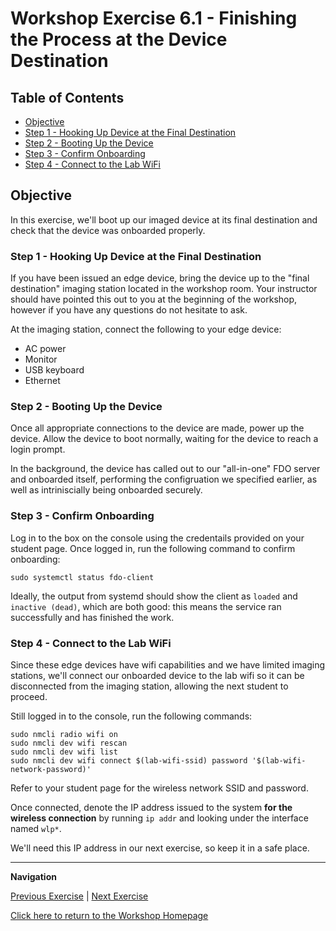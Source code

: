 # Workshop Exercise 6.1 - Finishing the Process at the Device Destination

## Table of Contents

* [Objective](#objective)
* [Step 1 - Hooking Up Device at the Final Destination](#step-1---hooking-up-device-at-the-final-destination)
* [Step 2 - Booting Up the Device](#step-2---booting-up-the-device)
* [Step 3 - Confirm Onboarding](#step-3---confirm-onboarding)
* [Step 4 - Connect to the Lab WiFi](#step-4---connect-to-the-lab-wifi)

## Objective

In this exercise, we'll boot up our imaged device at its final destination and check that the device was onboarded properly.

### Step 1 - Hooking Up Device at the Final Destination

If you have been issued an edge device, bring the device up to the "final destination" imaging station located in the workshop room. Your instructor should have pointed this out to you at the beginning of the workshop, however if you have any questions do not hesitate to ask.

At the imaging station, connect the following to your edge device:
- AC power
- Monitor
- USB keyboard
- Ethernet

### Step 2 - Booting Up the Device

Once all appropriate connections to the device are made, power up the device. Allow the device to boot normally, waiting for the device to reach a login prompt.

In the background, the device has called out to our "all-in-one" FDO server and onboarded itself, performing the configruation we specified earlier, as well as intriniscially being onboarded securely.

### Step 3 - Confirm Onboarding

Log in to the box on the console using the credentails provided on your student page. Once logged in, run the following command to confirm onboarding:
```
sudo systemctl status fdo-client
```

Ideally, the output from systemd should show the client as `loaded` and `inactive (dead)`, which are both good: this means the service ran successfully and has finished the work.

### Step 4 - Connect to the Lab WiFi

Since these edge devices have wifi capabilities and we have limited imaging stations, we'll connect our onboarded device to the lab wifi so it can be disconnected from the imaging station, allowing the next student to proceed.

Still logged in to the console, run the following commands:

```
sudo nmcli radio wifi on
sudo nmcli dev wifi rescan
sudo nmcli dev wifi list
sudo nmcli dev wifi connect $(lab-wifi-ssid) password '$(lab-wifi-network-password)'
```

Refer to your student page for the wireless network SSID and password.


Once connected, denote the IP address issued to the system **for the wireless connection** by running `ip addr` and looking under the interface named `wlp*`.

We'll need this IP address in our next exercise, so keep it in a safe place.

---
**Navigation**

[Previous Exercise](../5.1-device-manufacturer-image) | [Next Exercise](../6.2-inventory-and-host)

[Click here to return to the Workshop Homepage](../README.md)
